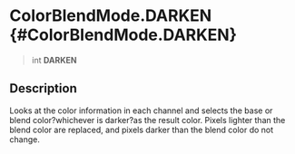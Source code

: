 ColorBlendMode.DARKEN {#ColorBlendMode.DARKEN}
=====================

> int **DARKEN**

Description
-----------

Looks at the color information in each channel and selects the base or
blend color?whichever is darker?as the result color. Pixels lighter than
the blend color are replaced, and pixels darker than the blend color do
not change.
